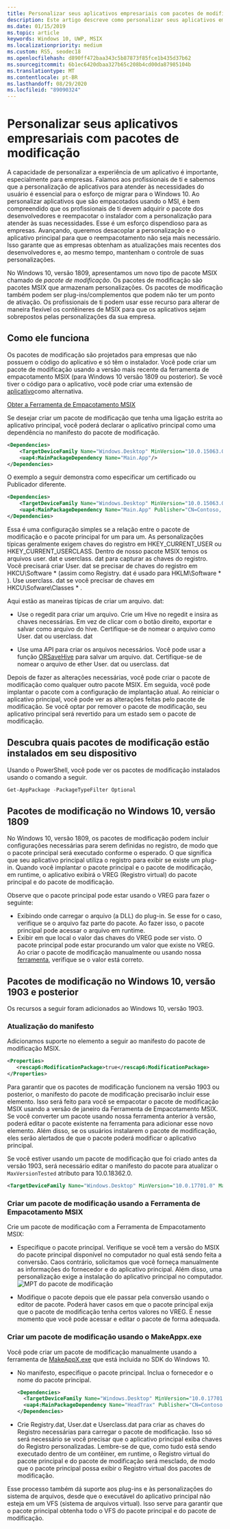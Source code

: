 ```yaml
---
title: Personalizar seus aplicativos empresariais com pacotes de modificação
description: Este artigo descreve como personalizar seus aplicativos empresariais usando os pacotes MSIX de modificação que armazenam as personalizações.
ms.date: 01/15/2019
ms.topic: article
keywords: Windows 10, UWP, MSIX
ms.localizationpriority: medium
ms.custom: RS5, seodec18
ms.openlocfilehash: d890ff472baa343c5b87873f85fce1b435d37b62
ms.sourcegitcommit: 6b1ec6420dbaa327b65c208b4cd00da87985104b
ms.translationtype: MT
ms.contentlocale: pt-BR
ms.lasthandoff: 08/29/2020
ms.locfileid: "89090324"
---
```

# <a name="customize-your-enterprise-apps-with-modification-packages"></a>Personalizar seus aplicativos empresariais com pacotes de modificação

A capacidade de personalizar a experiência de um aplicativo é importante, especialmente para empresas. Falamos aos profissionais de ti e sabemos que a personalização de aplicativos para atender às necessidades do usuário é essencial para o esforço de migrar para o Windows 10. Ao personalizar aplicativos que são empacotados usando o MSI, é bem compreendido que os profissionais de ti devem adquirir o pacote dos desenvolvedores e reempacotar o instalador com a personalização para atender às suas necessidades. Esse é um esforço dispendioso para as empresas. Avançando, queremos desacoplar a personalização e o aplicativo principal para que o reempacotamento não seja mais necessário. Isso garante que as empresas obtenham as atualizações mais recentes dos desenvolvedores e, ao mesmo tempo, mantenham o controle de suas personalizações.

No Windows 10, versão 1809, apresentamos um novo tipo de pacote MSIX chamado de *pacote de modificação*. Os pacotes de modificação são pacotes MSIX que armazenam personalizações. Os pacotes de modificação também podem ser plug-ins/complementos que podem não ter um ponto de ativação. Os profissionais de ti podem usar esse recurso para alterar de maneira flexível os contêineres de MSIX para que os aplicativos sejam sobrepostos pelas personalizações da sua empresa.

## <a name="how-it-works"></a>Como ele funciona

Os pacotes de modificação são projetados para empresas que não possuem o código do aplicativo e só têm o instalador. Você pode criar um pacote de modificação usando a versão mais recente da ferramenta de empacotamento MSIX (para Windows 10 versão 1809 ou posterior). Se você tiver o código para o aplicativo, você pode criar uma extensão de [aplicativo](/windows/uwp/launch-resume/how-to-create-an-extension)como alternativa. 

<div class="nextstepaction"><p><a class="x-hidden-focus" href="https://www.microsoft.com/p/msix-packaging-tool/9n5lw3jbcxkf" data-linktype="external">Obter a Ferramenta de Empacotamento MSIX</a></p></div>

Se desejar criar um pacote de modificação que tenha uma ligação estrita ao aplicativo principal, você poderá declarar o aplicativo principal como uma dependência no manifesto do pacote de modificação. 

``` xml
<Dependencies>
    <TargetDeviceFamily Name="Windows.Desktop" MinVersion="10.0.15063.0"/>
    <uap4:MainPackageDependency Name="Main.App"/>
</Dependencies>
```

O exemplo a seguir demonstra como especificar um certificado ou Publicador diferente.

``` xml
<Dependencies>
    <TargetDeviceFamily Name="Windows.Desktop" MinVersion="10.0.15063.0"/>
    <uap4:MainPackageDependency Name="Main.App" Publisher="CN=Contoso, C=US" />
</Dependencies>

```

Essa é uma configuração simples se a relação entre o pacote de modificação e o pacote principal for um para um. As personalizações típicas geralmente exigem chaves do registro em HKEY_CURRENT_USER ou HKEY_CURRENT_USERCLASS. Dentro de nosso pacote MSIX temos os arquivos user. dat e userclass. dat para capturar as chaves do registro. Você precisará criar User. dat se precisar de chaves do registro em HKCU\Software \* (assim como Registry. dat é usado para HKLM\Software \* ). Use userclass. dat se você precisar de chaves em HKCU\Sofware\Classes \* . 

Aqui estão as maneiras típicas de criar um arquivo. dat:

* Use o regedit para criar um arquivo. Crie um Hive no regedit e insira as chaves necessárias. Em vez de clicar com o botão direito, exportar e salvar como arquivo do hive. Certifique-se de nomear o arquivo como User. dat ou userclass. dat

* Use uma API para criar os arquivos necessários. Você pode usar a função [ORSaveHive](/windows/win32/devnotes/orsavehive) para salvar um arquivo. dat. Certifique-se de nomear o arquivo de ether User. dat ou userclass. dat

Depois de fazer as alterações necessárias, você pode criar o pacote de modificação como qualquer outro pacote MSIX. Em seguida, você pode implantar o pacote com a configuração de implantação atual. Ao reiniciar o aplicativo principal, você pode ver as alterações feitas pelo pacote de modificação. Se você optar por remover o pacote de modificação, seu aplicativo principal será revertido para um estado sem o pacote de modificação. 

## <a name="find-out-what-modification-packages-are-installed-on-your-device"></a>Descubra quais pacotes de modificação estão instalados em seu dispositivo

Usando o PowerShell, você pode ver os pacotes de modificação instalados usando o comando a seguir.

```powershell
Get-AppPackage -PackageTypeFilter Optional
```

## <a name="modification-packages-on-windows-10-version-1809"></a>Pacotes de modificação no Windows 10, versão 1809

No Windows 10, versão 1809, os pacotes de modificação podem incluir configurações necessárias para serem definidas no registro, de modo que o pacote principal será executado conforme o esperado. O que significa que seu aplicativo principal utiliza o registro para exibir se existe um plug-in. Quando você implantar o pacote principal e o pacote de modificação, em runtime, o aplicativo exibirá o VREG (Registro virtual) do pacote principal e do pacote de modificação.

Observe que o pacote principal pode estar usando o VREG para fazer o seguinte:

* Exibindo onde carregar o arquivo (a DLL) do plug-in. Se esse for o caso, verifique se o arquivo faz parte do pacote. Ao fazer isso, o pacote principal pode acessar o arquivo em runtime.
* Exibir em que local o valor das chaves do VREG pode ser visto. O pacote principal pode estar procurando um valor que existe no VREG. Ao criar o pacote de modificação manualmente ou usando nossa [ferramenta](https://www.microsoft.com/p/msix-packaging-tool/9n5lw3jbcxkf), verifique se o valor está correto.

## <a name="modification-packages-on-windows-10-version-1903-and-later"></a>Pacotes de modificação no Windows 10, versão 1903 e posterior

Os recursos a seguir foram adicionados ao Windows 10, versão 1903.

### <a name="manifest-update"></a>Atualização do manifesto

Adicionamos suporte no elemento a seguir ao manifesto do pacote de modificação MSIX.

```xml
<Properties>
   <rescap6:ModificationPackage>true</rescap6:ModificationPackage>
</Properties>
```

Para garantir que os pacotes de modificação funcionem na versão 1903 ou posterior, o manifesto do pacote de modificação precisarão incluir esse elemento. Isso será feito para você se empacotar o pacote de modificação MSIX usando a versão de janeiro da Ferramenta de Empacotamento MSIX. Se você converter um pacote usando nossa ferramenta anterior à versão, poderá editar o pacote existente na ferramenta para adicionar esse novo elemento. Além disso, se os usuários instalarem o pacote de modificação, eles serão alertados de que o pacote poderá modificar o aplicativo principal.

Se você estiver usando um pacote de modificação que foi criado antes da versão 1903, será necessário editar o manifesto do pacote para atualizar o `MaxVersionTested` atributo para 10.0.18362.0.

```xml
<TargetDeviceFamily Name="Windows.Desktop" MinVersion="10.0.17701.0" MaxVersionTested="10.0.18362.0" />
```

### <a name="create-a-modification-package-using-the-msix-packaging-tool"></a>Criar um pacote de modificação usando a Ferramenta de Empacotamento MSIX

Crie um pacote de modificação com a Ferramenta de Empacotamento MSIX:

* Especifique o pacote principal. Verifique se você tem a versão do MSIX do pacote principal disponível no computador no qual está sendo feita a conversão. Caos contrário, solicitamos que você forneça manualmente as informações do fornecedor e do aplicativo principal. Além disso, uma personalização exige a instalação do aplicativo principal no computador.
![MPT do pacote de modificação](images/MPT-mod-page.png)

* Modifique o pacote depois que ele passar pela conversão usando o editor de pacote. Poderá haver casos em que o pacote principal exija que o pacote de modificação tenha certos valores no VREG. É nesse momento que você pode acessar e editar o pacote de forma adequada.

### <a name="create-a-modification-package-using-makeappxexe"></a>Criar um pacote de modificação usando o MakeAppx.exe

Você pode criar um pacote de modificação manualmente usando a ferramenta de [MakeAppX.exe](package/create-app-package-with-makeappx-tool.md) que está incluída no SDK do Windows 10.

* No manifesto, especifique o pacote principal. Inclua o fornecedor e o nome do pacote principal.

    ```xml
    <Dependencies>
      <TargetDeviceFamily Name="Windows.Desktop" MinVersion="10.0.17701.0" MaxVersionTested="12.0.0.0"/>
      <uap4:MainPackageDependency Name="HeadTrax" Publisher="CN=Contoso Software, O=Contoso Corporation, C=US" />
    </Dependencies>
    ```

* Crie Registry.dat, User.dat e Userclass.dat para criar as chaves do Registro necessárias para carregar o pacote de modificação. Isso só será necessário se você precisar que o aplicativo principal exiba chaves do Registro personalizadas. Lembre-se de que, como tudo está sendo executado dentro de um contêiner, em runtime, o Registro virtual do pacote principal e do pacote de modificação será mesclado, de modo que o pacote principal possa exibir o Registro virtual dos pacotes de modificação.  

Esse processo também dá suporte aos plug-ins e às personalizações do sistema de arquivos, desde que o executável do aplicativo principal não esteja em um VFS (sistema de arquivos virtual). Isso serve para garantir que o pacote principal obtenha todo o VFS do pacote principal e do pacote de modificação.